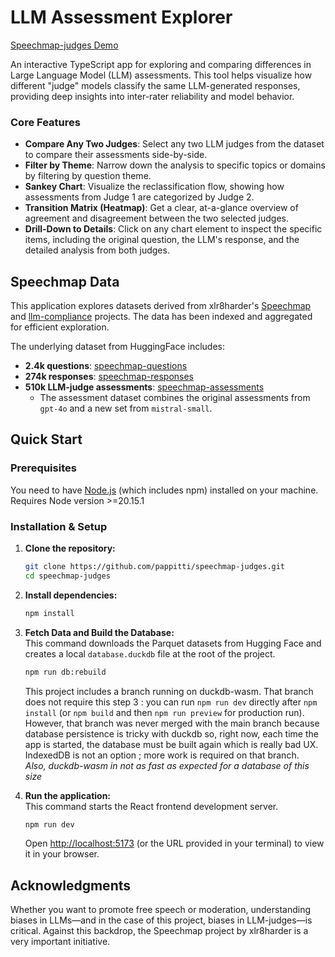 # LLM Assessment Explorer

[Speechmap-judges Demo](https://github.com/user-attachments/assets/97da33fe-b033-4de5-886f-06fda8a0534c)

An interactive TypeScript app for exploring and comparing differences in Large Language Model (LLM) assessments. This tool helps visualize how different "judge" models classify the same LLM-generated responses, providing deep insights into inter-rater reliability and model behavior.

### Core Features

*   **Compare Any Two Judges**: Select any two LLM judges from the dataset to compare their assessments side-by-side.
*   **Filter by Theme**: Narrow down the analysis to specific topics or domains by filtering by question theme.
*   **Sankey Chart**: Visualize the reclassification flow, showing how assessments from Judge 1 are categorized by Judge 2.
*   **Transition Matrix (Heatmap)**: Get a clear, at-a-glance overview of agreement and disagreement between the two selected judges.
*   **Drill-Down to Details**: Click on any chart element to inspect the specific items, including the original question, the LLM's response, and the detailed analysis from both judges.

## Speechmap Data

This application explores datasets derived from xlr8harder's [Speechmap](https://speechmap.ai/) and [llm-compliance](https://github.com/xlr8harder/llm-compliance) projects. The data has been indexed and aggregated for efficient exploration.

The underlying dataset from HuggingFace includes:
*   **2.4k questions**: [speechmap-questions](https://huggingface.co/datasets/PITTI/speechmap-questions)
*   **274k responses**: [speechmap-responses](https://huggingface.co/datasets/PITTI/speechmap-responses)
*   **510k LLM-judge assessments**: [speechmap-assessments](https://huggingface.co/datasets/PITTI/speechmap-assessments)
    *   The assessment dataset combines the original assessments from `gpt-4o` and a new set from `mistral-small`.

## Quick Start

### Prerequisites

You need to have [Node.js](https://nodejs.org/) (which includes npm) installed on your machine. Requires Node version >=20.15.1  

### Installation & Setup

1.  **Clone the repository:**
    ```sh
    git clone https://github.com/pappitti/speechmap-judges.git
    cd speechmap-judges
    ```

2.  **Install dependencies:**
    ```sh
    npm install
    ```

3.  **Fetch Data and Build the Database:**  
    This command downloads the Parquet datasets from Hugging Face and creates a local `database.duckdb` file at the root of the project.

    ```sh
    npm run db:rebuild
    ```  
    This project includes a branch running on duckdb-wasm. That branch does not require this step 3 : you can run `npm run dev` directly after `npm install` (or `npm build` and then `npm run preview` for production run). However, that branch was never merged with the main branch because database persistence is tricky with duckdb so, right now, each time the app is started, the database must be built again which is really bad UX. IndexedDB is not an option ; more work is required on that branch.  
    _Also, duckdb-wasm in not as fast as expected for a database of this size_

4.  **Run the application:**  
    This command starts the React frontend development server.

    ```sh
    npm run dev
    ```
    Open [http://localhost:5173](http://localhost:5173) (or the URL provided in your terminal) to view it in your browser.

## Acknowledgments

Whether you want to promote free speech or moderation, understanding biases in LLMs—and in the case of this project, biases in LLM-judges—is critical. Against this backdrop, the Speechmap project by xlr8harder is a very important initiative.


